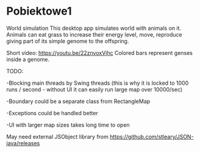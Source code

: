 # Pobiektowe1
World simulation
This desktop app simulates world with animals on it. Animals can eat grass to increase their energy level, move, reproduce giving part of its simple genome to the offspring.

Short video:
https://youtu.be/22znvoxVjhc
Colored bars represent genses inside a genome.


TODO:

-Blocking main threads by Swing threads (this is why it is locked to 1000 runs / second - without UI it can easily run large map over 10000/sec)

-Boundary could be a separate class from RectangleMap

-Exceptions could be handled better

-UI with larger map sizes takes long time to open


May need external JSObject library from https://github.com/stleary/JSON-java/releases
